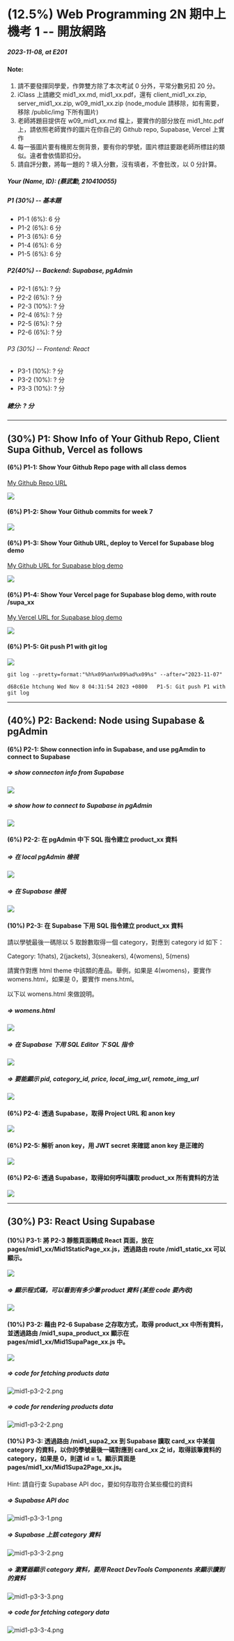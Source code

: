 # (12.5%) Web Programming 2N 期中上機考 1 -- 開放網路

##### 2023-11-08, at E201

#### Note:

1. 請不要發揮同學愛，作弊雙方除了本次考試 0 分外，平常分數另扣 20 分。
2. iClass 上請繳交 mid1_xx.md, mid1_xx.pdf，還有 client_mid1_xx.zip, server_mid1_xx.zip, w09_mid1_xx.zip (node_module 請移除，如有需要，移除 /public/img 下所有圖片)
3. 老師將題目提供在 w09_mid1_xx.md 檔上，要實作的部分放在 mid1_htc.pdf 上，請依照老師實作的圖片在你自己的 Github repo, Supabase, Vercel 上實作
4. 每一張圖片要有機房左側背景，要有你的學號，圖片標註要跟老師所標註的類似。違者會依情節扣分。
5. 請自評分數，將每一題的 ? 填入分數，沒有填者，不會批改，以 0 分計算。

##### Your (Name, ID): (蔡武勳, 210410055)

##### P1 (30%) -- 基本題

- P1-1 (6%): 6 分
- P1-2 (6%): 6 分
- P1-3 (6%): 6 分
- P1-4 (6%): 6 分
- P1-5 (6%): 6 分

##### P2(40%) -- Backend: Supabase, pgAdmin

- P2-1 (6%): ? 分
- P2-2 (6%): ? 分
- P2-3 (10%): ? 分
- P2-4 (6%): ? 分
- P2-5 (6%): ? 分
- P2-6 (6%): ? 分

###### P3 (30%) -- Frontend: React

- P3-1 (10%): ? 分
- P3-2 (10%): ? 分
- P3-3 (10%): ? 分

##### 總分: ? 分

---

## (30%) P1: Show Info of Your Github Repo, Client Supa Github, Vercel as follows

#### (6%) P1-1: Show Your Github Repo page with all class demos

[My Github Repo URL](https://github.com/210410055/112-wp1-demo-55)

![](mid1-p1-1.png)

#### (6%) P1-2: Show Your Github commits for week 7

![](mid1-p1-2.png)

#### (6%) P1-3: Show Your Github URL, deploy to Vercel for Supabase blog demo

[My Github URL for Supabase blog demo]()

![](mid1-p1-3.png)

#### (6%) P1-4: Show Your Vercel page for Supabase blog demo, with route /supa_xx

[My Vercel URL for Supabase blog demo](https://1121-2-n-client-blog-55.vercel.app/supa_55)

![](mid1-p1-4.png)

#### (6%) P1-5: Git push P1 with git log

![](mid1-p1-5.png)

```
git log --pretty=format:"%h%x09%an%x09%ad%x09%s" --after="2023-11-07"

d68c61e htchung Wed Nov 8 04:31:54 2023 +0800   P1-5: Git push P1 with git log
```

---

## (40%) P2: Backend: Node using Supabase & pgAdmin

#### (6%) P2-1: Show connection info in Supabase, and use pgAmdin to connect to Supabase

##### => show connecton info from Supabase

![](mid1-p2-1-1.png)

##### => show how to connect to Supabase in pgAdmin

![](mid1-p2-1-2.png)

#### (6%) P2-2: 在 pgAdmin 中下 SQL 指令建立 product_xx 資料

##### => 在 local pgAdmin 檢視

![](mid1-p2-2-1.png)

##### => 在 Supabase 檢視

![](mid1-p2-2-2.png)

#### (10%) P2-3: 在 Supabase 下用 SQL 指令建立 product_xx 資料

請以學號最後一碼除以 5 取餘數取得一個 category，對應到 category id 如下：

Category: 1(hats), 2(jackets), 3(sneakers), 4(womens), 5(mens)

請實作對應 html theme 中該類的產品。舉例，如果是 4(womens)，要實作 womens.html，如果是 0，要實作 mens.html。

以下以 womens.html 來做說明。

##### => womens.html

![](mid1-p2-3-1.png)

##### => 在 Supabase 下用 SQL Editor 下 SQL 指令

![](mid1-p2-3-2.png)

##### => 要能顯示 pid, category_id, price, local_img_url, remote_img_url

![](mid1-p2-3-3.png)

#### (6%) P2-4: 透過 Supabase，取得 Project URL 和 anon key

![](mid1-p2-4.png)

#### (6%) P2-5: 解析 anon key，用 JWT secret 來確認 anon key 是正確的

![](mid1-p2-5.png)

#### (6%) P2-6: 透過 Supabase，取得如何呼叫讀取 product_xx 所有資料的方法

![](mid1-p2-6.png)

---

## (30%) P3: React Using Supabase

#### (10%) P3-1: 將 P2-3 靜態頁面轉成 React 頁面，放在 pages/mid1_xx/Mid1StaticPage_xx.js，透過路由 route /mid1_static_xx 可以顯示。

![](mid1-p3-1-1.png)

##### => 顯示程式碼，可以看到有多少筆 product 資料 (某些 code 要內收)

![](mid1-p3-1-2.png)

#### (10%) P3-2: 藉由 P2-6 Supabase 之存取方式，取得 product_xx 中所有資料，並透過路由 /mid1_supa_product_xx 顯示在 pages/mid1_xx/Mid1SupaPage_xx.js 中。

![](mid1-p3-2-1.png)

##### => code for fetching products data

![mid1-p3-2-2.png](mid1-p3-2-2.png)

##### => code for rendering products data

![mid1-p3-2-2.png](mid1-p3-2-2.png)

#### (10%) P3-3: 透過路由 /mid1_supa2_xx 到 Supabase 讀取 card_xx 中某個 category 的資料，以你的學號最後一碼對應到 card_xx 之 id，取得該筆資料的 category，如果是 0，則選 id = 1。顯示頁面是 pages/mid1_xx/Mid1Supa2Page_xx.js。

Hint: 請自行查 Supabase API doc，要如何存取符合某些欄位的資料

##### => Supabase API doc

![mid1-p3-3-1.png](mid1-p3-3-1.png)

##### => Supabase 上該 category 資料

![mid1-p3-3-2.png](mid1-p3-3-2.png)

##### => 瀏覽器顯示 category 資料，要用 React DevTools Components 來顯示讀到的資料

![mid1-p3-3-3.png](mid1-p3-3-3.png)

##### => code for fetching category data

![mid1-p3-3-4.png](mid1-p3-3-4.png)
